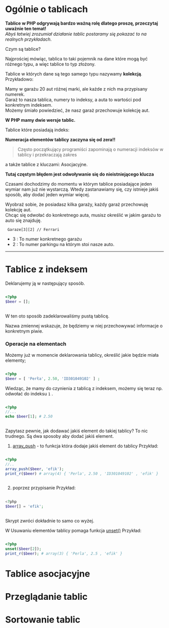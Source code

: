 # Ogólnie o tablicach

**Tablice w PHP odgrywają bardzo ważną rolę dlatego proszę, przeczytaj uważnie ten temat!**  
*Abyś łatwiej zrozumiał działanie tablic postaramy się pokazać to na realnych przykładach.*

Czym są tablice?

Najprościej mówiąc, tablica to taki pojemnik na dane które mogą być różnego typu, a więc tablice to typ złożony.

Tablice w których dane są tego samego typu nazywamy **kolekcją**.  
Przykładowo: 

Mamy w garażu 20 aut różnej marki, ale każde z nich ma przypisany numerek.  
Garaż to nasza tablica, numery to indeksy, a auta to wartości pod konkretnym indeksem.  
Możemy śmiało powiedzieć, że nasz garaż przechowuje kolekcję aut.  

**W PHP mamy dwie wersje tablic.**

Tablice które posiadają indeks:
 
**Numeracja elementów tablicy zaczyna się od zera!!** 

>Często początkujący programiści zapominają o numeracji indeksów w tablicy i przekraczają zakres 
 
 a także tablice z kluczami: Asocjacyjne.

**Tutaj częstym błędem jest odwoływanie się do nieistniejącego klucza**

Czasami dochodzimy do momentu w którym tablice posiadające jeden wymiar nam już nie wystarczą.
Wtedy zastanawiamy się, czy istnieje jakiś sposób, aby dodać jeden wymiar więcej.

Wyobraź sobie, że posiadasz kilka garaży, każdy garaż przechowuję kolekcję aut.  
Chcąc się odwołać do konkretnego auta, musisz określić w jakim garażu to auto się znajduję. 

` Garaze[3][2] // Ferrari`

* 3 : To numer konkretnego garażu
* 2 : To numer parkingu na którym stoi nasze auto.

___

# Tablice z indeksem

Deklarujemy ją w następujący sposób.

```php

<?php
$beer = [];
  
```
W ten oto sposób zadeklarowaliśmy pustą tablicę. 

Nazwa zmiennej wskazuje, że będziemy w niej przechowywać informacje o konkretnym piwie.

### Operacje na elementach
Możemy już w momencie deklarowania tablicy, określić jakie będzie miała elementy;
 
```php

<?php
$beer = [ 'Perła', 2.50, 'ID301049102' ] ;

```

Wiedząc, że mamy do czynienia z tablicą z indeksem, możemy się teraz np. odwołać do indeksu `1` . 
 
```php

<?php
//...
echo $beer[1]; # 2.50
 
``` 

Zapytasz pewnie, jak dodawać jakiś element do takiej tablicy? 
To nic trudnego. Są dwa sposoby aby dodać jakiś element. 

1. [array_push](http://php.net/manual/en/function.array-push.php) - to funkcja która dodaje jakiś element do tablicy
  Przykład:
```php

<?php
//..
array_push($beer, 'efik');
print_r($beer) # array(4) { 'Perla', 2.50 , 'ID301049102' , 'efik' }
  
```
  
2. poprzez przypisanie
  Przykład:
```php
  
<?php
$beer[] = 'efik';
   
```
 Skrypt zwróci dokładnie to samo co wyżej. 
 

W Usuwaniu elementów tablicy pomaga funkcja [unset\(\)](http://php.net/manual/en/function.unset.php)
 Przykład:

```php

<?php
unset($beer[2]);
print_r($beer); # array(3) { 'Perla', 2.5 , 'efik' }

```
 
# Tablice asocjacyjne


# Przeglądanie tablic


# Sortowanie tablic 

